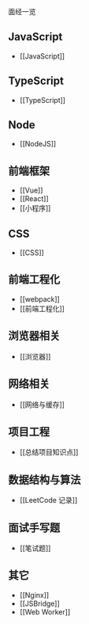 面经一览
## JavaScript
- [[JavaScript]]
## TypeScript
- [[TypeScript]]
## Node
- [[NodeJS]]
## 前端框架
- [[Vue]]
- [[React]]
- [[小程序]]
## CSS
- [[CSS]]
## 前端工程化
- [[webpack]]
- [[前端工程化]]
## 浏览器相关
- [[浏览器]]
## 网络相关
- [[网络与缓存]]
## 项目工程
- [[总结项目知识点]]
## 数据结构与算法
- [[LeetCode 记录]]
## 面试手写题
- [[笔试题]]
## 其它
- [[Nginx]]
- [[JSBridge]]
- [[Web Worker]]